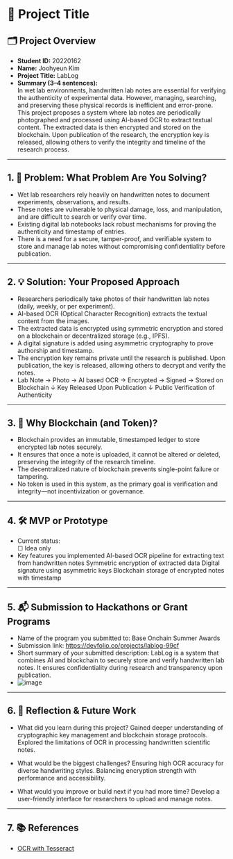 # 🚀 Project Title

## 🗂️ Project Overview
- **Student ID:** 20220162
- **Name:** Joohyeun Kim
- **Project Title:** LabLog
- **Summary (3–4 sentences):**  
  In wet lab environments, handwritten lab notes are essential for verifying the authenticity of experimental data. However, managing, searching, and preserving these physical records is inefficient and error-prone. This project proposes a system where lab notes are periodically photographed and processed using AI-based OCR to extract textual content. The extracted data is then encrypted and stored on the blockchain. Upon publication of the research, the encryption key is released, allowing others to verify the integrity and timeline of the research process.

---

## 1. 🧩 Problem: What Problem Are You Solving?
- Wet lab researchers rely heavily on handwritten notes to document experiments, observations, and results.
- These notes are vulnerable to physical damage, loss, and manipulation, and are difficult to search or verify over time.
- Existing digital lab notebooks lack robust mechanisms for proving the authenticity and timestamp of entries.
- There is a need for a secure, tamper-proof, and verifiable system to store and manage lab notes without compromising confidentiality before publication.

---

## 2. 💡 Solution: Your Proposed Approach
- Researchers periodically take photos of their handwritten lab notes (daily, weekly, or per experiment).
- AI-based OCR (Optical Character Recognition) extracts the textual content from the images.
- The extracted data is encrypted using symmetric encryption and stored on a blockchain or decentralized storage (e.g., IPFS).
- A digital signature is added using asymmetric cryptography to prove authorship and timestamp.
- The encryption key remains private until the research is published. Upon publication, the key is released, allowing others to decrypt and verify the notes.
- Lab Note → Photo → AI based OCR → Encrypted → Signed → Stored on Blockchain
                                                   ↓
                                      Key Released Upon Publication
                                                   ↓
                                      Public Verification of Authenticity


---

## 3. 🔗 Why Blockchain (and Token)?
- Blockchain provides an immutable, timestamped ledger to store encrypted lab notes securely.
- It ensures that once a note is uploaded, it cannot be altered or deleted, preserving the integrity of the research timeline.
- The decentralized nature of blockchain prevents single-point failure or tampering.
- No token is used in this system, as the primary goal is verification and integrity—not incentivization or governance.

---

## 4. 🛠️ MVP or Prototype
- Current status:  
  ☐ Idea only 
- Key features you implemented 
  AI-based OCR pipeline for extracting text from handwritten notes
  Symmetric encryption of extracted data
  Digital signature using asymmetric keys
  Blockchain storage of encrypted notes with timestamp

---

## 5. 📬 Submission to Hackathons or Grant Programs
- Name of the program you submitted to: Base Onchain Summer Awards
- Submission link: https://devfolio.co/projects/lablog-99cf
- Short summary of your submitted description: LabLog is a system that combines AI and blockchain to securely store and verify handwritten lab notes. It ensures confidentiality during research and transparency upon publication. 
- ![image](https://hackmd.io/_uploads/HktDH1Full.png)


---

## 6. 🤔 Reflection & Future Work
- What did you learn during this project?
  Gained deeper understanding of cryptographic key management and blockchain storage protocols.
  Explored the limitations of OCR in processing handwritten scientific notes.

- What would be the biggest challenges?
  Ensuring high OCR accuracy for diverse handwriting styles.
  Balancing encryption strength with performance and accessibility.

- What would you improve or build next if you had more time?
  Develop a user-friendly interface for researchers to upload and manage notes.

---

## 7. 📚 References
- [OCR with Tesseract](https://github.com/tesseract-ocr/tesseract?form=MG0AV3)